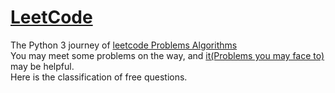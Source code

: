 [LeetCode](https://leetcode.com "An online judge: an online system to test programs in programming contests")
=============
The Python 3 journey of [leetcode Problems Algorithms](https://leetcode.com/problemset/algorithms)  
You may meet some problems on the way, and [it(Problems you may face to)](https://github.com/tuouo/LeetCode/blob/master/python/info.md) may be helpful.  
Here is the classification of free questions.
